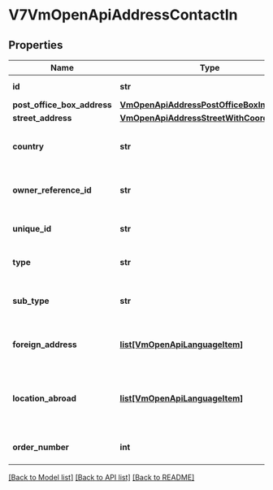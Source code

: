 # V7VmOpenApiAddressContactIn

## Properties
Name | Type | Description | Notes
------------ | ------------- | ------------- | -------------
**id** | **str** | Gets or sets the identifier. | [optional] 
**post_office_box_address** | [**VmOpenApiAddressPostOfficeBoxIn**](VmOpenApiAddressPostOfficeBoxIn.md) |  | [optional] 
**street_address** | [**VmOpenApiAddressStreetWithCoordinatesIn**](VmOpenApiAddressStreetWithCoordinatesIn.md) |  | [optional] 
**country** | **str** | Country code (ISO 3166-1 alpha-2), for example FI. | [optional] 
**owner_reference_id** | **str** | Gets or sets the owner reference identifier. | [optional] 
**unique_id** | **str** | Gets or sets the address unique id | [optional] 
**type** | **str** | Address type, only Postal accepted. | 
**sub_type** | **str** | Address sub type, Street, PostOfficeBox or Abroad. | 
**foreign_address** | [**list[VmOpenApiLanguageItem]**](VmOpenApiLanguageItem.md) | Localized list of foreign address information. | [optional] 
**location_abroad** | [**list[VmOpenApiLanguageItem]**](VmOpenApiLanguageItem.md) | Localized list of foreign address information. (Max.Length: 500). | [optional] 
**order_number** | **int** | Gets or sets the order number | [optional] 

[[Back to Model list]](../README.md#documentation-for-models) [[Back to API list]](../README.md#documentation-for-api-endpoints) [[Back to README]](../README.md)

